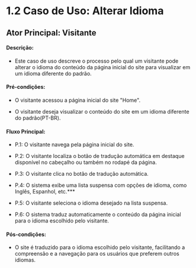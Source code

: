# 1.2 Caso de Uso: Alterar Idioma

## Ator Principal: Visitante

#### Descrição: 

- Este caso de uso descreve o processo pelo qual um visitante pode alterar o idioma do conteúdo da página inicial do site para visualizar em um idioma diferente do padrão.


#### Pré-condições:

- O visitante acessou a página inicial do site "Home".

- O visitante deseja visualizar o conteúdo do site em um idioma diferente do padrão(PT-BR). 


#### Fluxo Principal:

- P.1: O visitante navega pela página inicial do site.

- P.2: O visitante localiza o botão de tradução automática em destaque disponível no cabeçalho ou também no rodapé da página.

- P.3: O visitante clica no botão de tradução automática.

- P.4: O sistema exibe uma lista suspensa com opções de idioma, como Inglês, Espanhol, etc.***

- P.5: O visitante seleciona o idioma desejado na lista suspensa.

- P.6: O sistema traduz automaticamente o conteúdo da página inicial para o idioma escolhido pelo visitante.

#### Pós-condições:

- O site é traduzido para o idioma escolhido pelo visitante, facilitando a compreensão e a navegação para os usuários que preferem outros idiomas.